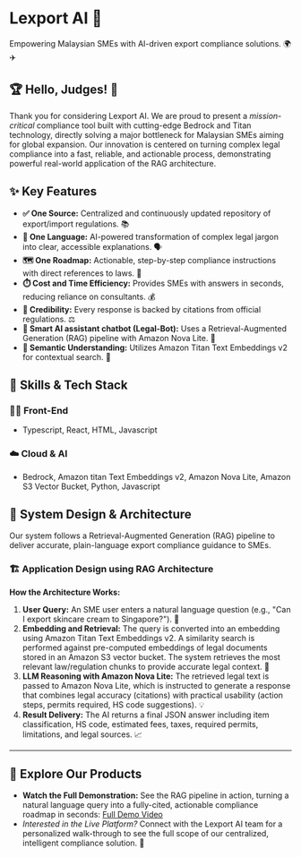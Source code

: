 # **Lexport AI** 🤖
Empowering Malaysian SMEs with AI-driven export compliance solutions. 🌍✈️

## 🏆 Hello, Judges! 🌟
Thank you for considering Lexport AI. We are proud to present a *mission-critical* compliance tool built with cutting-edge Bedrock and Titan technology, directly solving a major bottleneck for Malaysian SMEs aiming for global expansion. Our innovation is centered on turning complex legal compliance into a fast, reliable, and actionable process, demonstrating powerful real-world application of the RAG architecture.

## ✨ Key Features

* **✅ One Source:** Centralized and continuously updated repository of export/import regulations. 📚
* **💬 One Language:** AI-powered transformation of complex legal jargon into clear, accessible explanations. 🗣️
* **🗺️ One Roadmap:** Actionable, step-by-step compliance instructions with direct references to laws. 🧭
* **⏱️ Cost and Time Efficiency:** Provides SMEs with answers in seconds, reducing reliance on consultants. 💰
* **📜 Credibility:** Every response is backed by citations from official regulations. ⚖️
* **🤖 Smart AI assistant chatbot (Legal-Bot):** Uses a Retrieval-Augmented Generation (RAG) pipeline with Amazon Nova Lite. 🧠
* **🧠 Semantic Understanding:** Utilizes Amazon Titan Text Embeddings v2 for contextual search. 🔎

## 🧠 Skills & Tech Stack

### 🧑‍💻 Front-End
* Typescript, React, HTML, Javascript

### ☁️ Cloud & AI
* Bedrock, Amazon titan Text Embeddings v2, Amazon Nova Lite, Amazon S3 Vector Bucket, Python, Javascript

## 🧩 System Design & Architecture
Our system follows a Retrieval-Augmented Generation (RAG) pipeline to deliver accurate, plain-language export compliance guidance to SMEs.

### 🏗️ Application Design using RAG Architecture

**How the Architecture Works:**

1.  **User Query:** An SME user enters a natural language question (e.g., "Can I export skincare cream to Singapore?"). 💬
2.  **Embedding and Retrieval:** The query is converted into an embedding using Amazon Titan Text Embeddings v2. A similarity search is performed against pre-computed embeddings of legal documents stored in an Amazon S3 vector bucket. The system retrieves the most relevant law/regulation chunks to provide accurate legal context. 📂
3.  **LLM Reasoning with Amazon Nova Lite:** The retrieved legal text is passed to Amazon Nova Lite, which is instructed to generate a response that combines legal accuracy (citations) with practical usability (action steps, permits required, HS code suggestions). 💡
4.  **Result Delivery:** The AI returns a final JSON answer including item classification, HS code, estimated fees, taxes, required permits, limitations, and legal sources. 📈

---

## 🚀 Explore Our Products
* **Watch the Full Demonstration:** See the RAG pipeline in action, turning a natural language query into a fully-cited, actionable compliance roadmap in seconds: [Full Demo Video](https://www.youtube.com/watch?v=KJgQoqapFkc)
* *Interested in the Live Platform?* Connect with the Lexport AI team for a personalized walk-through to see the full scope of our centralized, intelligent compliance solution. 🤝

